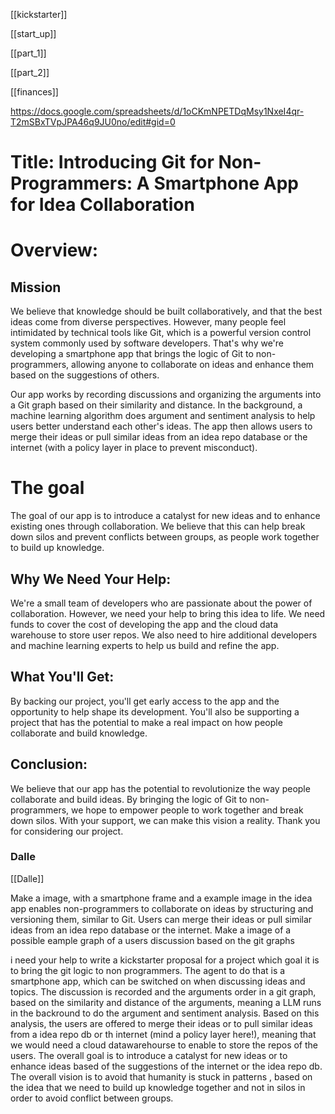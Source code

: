 
[[kickstarter]]

[[start_up]]

[[part_1]]

[[part_2]]

[[finances]]

https://docs.google.com/spreadsheets/d/1oCKmNPETDqMsy1NxeI4qr-T2mSBxTVpJPA46q9JU0no/edit#gid=0

# Title: Introducing Git for Non-Programmers: A Smartphone App for Idea Collaboration

# Overview: 

## Mission
We believe that knowledge should be built collaboratively, and that the best ideas come from diverse perspectives. However, many people feel intimidated by technical tools like Git, which is a powerful version control system commonly used by software developers. That's why we're developing a smartphone app that brings the logic of Git to non-programmers, allowing anyone to collaborate on ideas and enhance them based on the suggestions of others.

Our app works by recording discussions and organizing the arguments into a Git graph based on their similarity and distance. In the background, a machine learning algorithm does argument and sentiment analysis to help users better understand each other's ideas. The app then allows users to merge their ideas or pull similar ideas from an idea repo database or the internet (with a policy layer in place to prevent misconduct).

# The goal 

The goal  of our app is to introduce a catalyst for new ideas and to enhance existing ones through collaboration. We believe that this can help break down silos and prevent conflicts between groups, as people work together to build up knowledge.

## Why We Need Your Help: 
We're a small team of developers who are passionate about the power of collaboration. However, we need your help to bring this idea to life. We need funds to cover the cost of developing the app and the cloud data warehouse to store user repos. We also need to hire additional developers and machine learning experts to help us build and refine the app.

## What You'll Get: 

By backing our project, you'll get early access to the app and the opportunity to help shape its development. You'll also be supporting a project that has the potential to make a real impact on how people collaborate and build knowledge.

## Conclusion: 
We believe that our app has the potential to revolutionize the way people collaborate and build ideas. By bringing the logic of Git to non-programmers, we hope to empower people to work together and break down silos. With your support, we can make this vision a reality. Thank you for considering our project.



### Dalle

[[Dalle]]

Make a image, with a smartphone frame and a example image in the idea  app enables non-programmers to collaborate on ideas by structuring and versioning them, similar to Git.  Users can merge their ideas or pull similar ideas from an idea repo database or the internet. Make a image of a possible eample  graph of a users discussion based on the git graphs


i need your help to write a kickstarter proposal for a project which goal it is to bring the git logic to non programmers. The agent to do that is a smartphone app, which can be switched on when discussing ideas and topics. The discussion is recorded and the arguments order in a git graph, based on the similarity and distance of the arguments, meaning a LLM runs in the backround to do the argument and sentiment analysis. Based on this analysis, the users are offered to merge their ideas or to pull similar ideas from a idea repo db or th internet (mind a policy layer here!), meaning that we would need a cloud datawarehourse to enable to store the repos of the users. The overall goal is to introduce a catalyst for new ideas or to enhance ideas based of the suggestions of the internet or the idea repo db. The overall vision is to avoid that humanity is stuck in patterns , based on the idea that we need to build up knowledge together and not in silos in order to avoid conflict between groups.